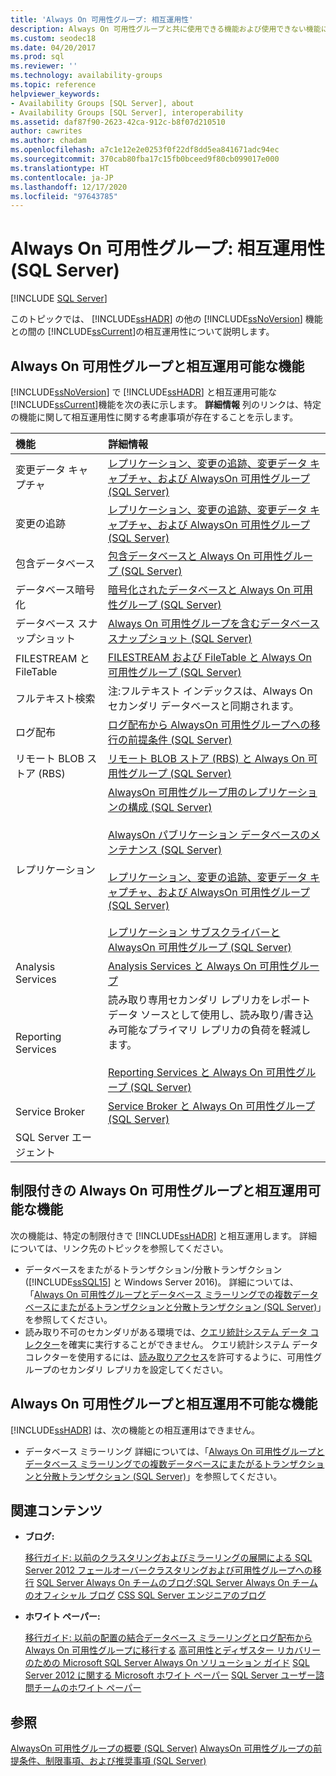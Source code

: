 ```yaml
---
title: 'Always On 可用性グループ: 相互運用性'
description: Always On 可用性グループと共に使用できる機能および使用できない機能について説明します。
ms.custom: seodec18
ms.date: 04/20/2017
ms.prod: sql
ms.reviewer: ''
ms.technology: availability-groups
ms.topic: reference
helpviewer_keywords:
- Availability Groups [SQL Server], about
- Availability Groups [SQL Server], interoperability
ms.assetid: daf87f90-2623-42ca-912c-b8f07d210510
author: cawrites
ms.author: chadam
ms.openlocfilehash: a7c1e12e2e0253f0f22df8dd5ea841671adc94ec
ms.sourcegitcommit: 370cab80fba17c15fb0bceed9f80cb099017e000
ms.translationtype: HT
ms.contentlocale: ja-JP
ms.lasthandoff: 12/17/2020
ms.locfileid: "97643785"
---
```

# <a name="always-on-availability-groups-interoperability-sql-server"></a>Always On 可用性グループ: 相互運用性 (SQL Server)
[!INCLUDE [SQL Server](../../../includes/applies-to-version/sqlserver.md)]

このトピックでは、 [!INCLUDE[ssHADR](../../../includes/sshadr-md.md)] の他の [!INCLUDE[ssNoVersion](../../../includes/ssnoversion-md.md)] 機能との間の [!INCLUDE[ssCurrent](../../../includes/sscurrent-md.md)]の相互運用性について説明します。

## <a name="features-that-interoperate-with-always-on-availability-groups"></a><a name="Interop"></a> Always On 可用性グループと相互運用可能な機能

[!INCLUDE[ssNoVersion](../../../includes/ssnoversion-md.md)] で [!INCLUDE[ssHADR](../../../includes/sshadr-md.md)] と相互運用可能な [!INCLUDE[ssCurrent](../../../includes/sscurrent-md.md)]機能を次の表に示します。 **詳細情報** 列のリンクは、特定の機能に関して相互運用性に関する考慮事項が存在することを示します。

|機能|詳細情報|
|:------|:---------------|
|変更データ キャプチャ|[レプリケーション、変更の追跡、変更データ キャプチャ、および AlwaysOn 可用性グループ &#40;SQL Server&#41;](../../../database-engine/availability-groups/windows/replicate-track-change-data-capture-always-on-availability.md)|
|変更の追跡|[レプリケーション、変更の追跡、変更データ キャプチャ、および AlwaysOn 可用性グループ &#40;SQL Server&#41;](../../../database-engine/availability-groups/windows/replicate-track-change-data-capture-always-on-availability.md)|
|包含データベース|[包含データベースと Always On 可用性グループ &#40;SQL Server&#41;](../../../database-engine/availability-groups/windows/contained-databases-with-always-on-availability-groups-sql-server.md)|
|データベース暗号化|[暗号化されたデータベースと Always On 可用性グループ &#40;SQL Server&#41;](../../../database-engine/availability-groups/windows/encrypted-databases-with-always-on-availability-groups-sql-server.md)|
|データベース スナップショット|[Always On 可用性グループを含むデータベース スナップショット &#40;SQL Server&#41;](../../../database-engine/availability-groups/windows/database-snapshots-with-always-on-availability-groups-sql-server.md)|
|FILESTREAM と FileTable|[FILESTREAM および FileTable と Always On 可用性グループ &#40;SQL Server&#41;](../../../database-engine/availability-groups/windows/filestream-and-filetable-with-always-on-availability-groups-sql-server.md)|
|フルテキスト検索|注:フルテキスト インデックスは、Always On セカンダリ データベースと同期されます。|
|ログ配布|[ログ配布から AlwaysOn 可用性グループへの移行の前提条件 &#40;SQL Server&#41;](../../../database-engine/availability-groups/windows/prereqs-migrating-log-shipping-to-always-on-availability-groups.md)|
|リモート BLOB ストア (RBS)|[リモート BLOB ストア &#40;RBS&#41; と Always On 可用性グループ &#40;SQL Server&#41;](../../../database-engine/availability-groups/windows/remote-blob-store-rbs-and-always-on-availability-groups-sql-server.md)|
|レプリケーション|[AlwaysOn 可用性グループ用のレプリケーションの構成 &#40;SQL Server&#41;](../../../database-engine/availability-groups/windows/configure-replication-for-always-on-availability-groups-sql-server.md)<br /><br /> [AlwaysOn パブリケーション データベースのメンテナンス &#40;SQL Server&#41;](../../../database-engine/availability-groups/windows/maintaining-an-always-on-publication-database-sql-server.md)<br /><br /> [レプリケーション、変更の追跡、変更データ キャプチャ、および AlwaysOn 可用性グループ &#40;SQL Server&#41;](../../../database-engine/availability-groups/windows/replicate-track-change-data-capture-always-on-availability.md)<br /><br /> [レプリケーション サブスクライバーと AlwaysOn 可用性グループ &#40;SQL Server&#41;](../../../database-engine/availability-groups/windows/replication-subscribers-and-always-on-availability-groups-sql-server.md)|
|Analysis Services|[Analysis Services と Always On 可用性グループ](../../../database-engine/availability-groups/windows/analysis-services-with-always-on-availability-groups.md)|
|Reporting Services|読み取り専用セカンダリ レプリカをレポート データ ソースとして使用し、読み取り/書き込み可能なプライマリ レプリカの負荷を軽減します。<br /><br /> [Reporting Services と Always On 可用性グループ &#40;SQL Server&#41;](../../../database-engine/availability-groups/windows/reporting-services-with-always-on-availability-groups-sql-server.md)|
|Service Broker|[Service Broker と Always On 可用性グループ &#40;SQL Server&#41;](../../../database-engine/availability-groups/windows/service-broker-with-always-on-availability-groups-sql-server.md)|
|SQL Server エージェント|&nbsp;|

## <a name="features-that-interoperate-with-always-on-availability-groups-with-restrictions"></a><a name="restrictions"></a> 制限付きの Always On 可用性グループと相互運用可能な機能

次の機能は、特定の制限付きで [!INCLUDE[ssHADR](../../../includes/sshadr-md.md)] と相互運用します。 詳細については、リンク先のトピックを参照してください。

- データベースをまたがるトランザクション/分散トランザクション ([!INCLUDE[ssSQL15](../../../includes/sssql15-md.md)] と Windows Server 2016)。 詳細については、「[Always On 可用性グループとデータベース ミラーリングでの複数データベースにまたがるトランザクションと分散トランザクション &#40;SQL Server&#41;](../../../database-engine/availability-groups/windows/transactions-always-on-availability-and-database-mirroring.md)」を参照してください。
- 読み取り不可のセカンダリがある環境では、[クエリ統計システム データ コレクター](../../../relational-databases/data-collection/system-data-collection-set-reports.md#Query)を確実に実行することができません。 クエリ統計システム データ コレクターを使用するには、[読み取りアクセス](configure-read-only-access-on-an-availability-replica-sql-server.md)を許可するように、可用性グループのセカンダリ レプリカを設定してください。 

## <a name="features-that-do-not-interoperate-with-always-on-availability-groups"></a><a name="NoInterop"></a> Always On 可用性グループと相互運用不可能な機能

[!INCLUDE[ssHADR](../../../includes/sshadr-md.md)] は、次の機能との相互運用はできません。

- データベース ミラーリング 詳細については、「[Always On 可用性グループとデータベース ミラーリングでの複数データベースにまたがるトランザクションと分散トランザクション &#40;SQL Server&#41;](../../../database-engine/availability-groups/windows/transactions-always-on-availability-and-database-mirroring.md)」を参照してください。

## <a name="related-content"></a><a name="RelatedContent"></a> 関連コンテンツ

- **ブログ:**

  [移行ガイド: 以前のクラスタリングおよびミラーリングの展開による SQL Server 2012 フェールオーバークラスタリングおよび可用性グループへの移行](/archive/blogs/sqlalwayson/now-available-migration-guide-migrating-to-sql-server-2012-failover-clustering-and-availability-groups-from-prior-clustering-and-mirroring-deployments)
  [SQL Server Always On チームのブログ:SQL Server Always On チームのオフィシャル ブログ](/archive/blogs/sqlalwayson/)
  [CSS SQL Server エンジニアのブログ](/archive/blogs/psssql/)

- **ホワイト ペーパー:**

  [移行ガイド: 以前の配置の結合データベース ミラーリングとログ配布から Always On 可用性グループに移行する](/previous-versions/sql/sql-server-2012/jj635217(v=msdn.10))
  [高可用性とディザスター リカバリーのための Microsoft SQL Server Always On ソリューション ガイド](/previous-versions/sql/sql-server-2012/hh781257(v=msdn.10))
  [SQL Server 2012 に関する Microsoft ホワイト ペーパー](https://social.technet.microsoft.com/wiki/contents/articles/13146.white-paper-gallery-for-sql-server.aspx#[Category]SQLServer2012)
  [SQL Server ユーザー諮問チームのホワイト ペーパー](https://techcommunity.microsoft.com/t5/DataCAT/bg-p/DataCAT/)

## <a name="see-also"></a>参照

[AlwaysOn 可用性グループの概要 &#40;SQL Server&#41;](../../../database-engine/availability-groups/windows/overview-of-always-on-availability-groups-sql-server.md)
[AlwaysOn 可用性グループの前提条件、制限事項、および推奨事項 &#40;SQL Server&#41;](../../../database-engine/availability-groups/windows/prereqs-restrictions-recommendations-always-on-availability.md)
